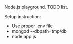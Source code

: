 Node.js playground. TODO list.

Setup instruction:
- Use proper .env file
- mongod --dbpath=tmp/db
- node app.js